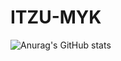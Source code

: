# ITZU-MYK
![Anurag's GitHub stats](https://github-readme-stats.vercel.app/api?username=ITZU-MYK-OFFICIAL&count_private=true&theme=cobalt&show_icons=true)
